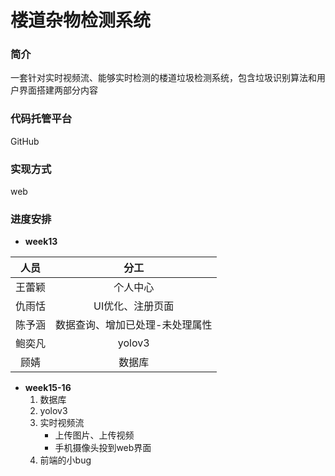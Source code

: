 # 楼道杂物检测系统

### 简介
一套针对实时视频流、能够实时检测的楼道垃圾检测系统，包含垃圾识别算法和用户界面搭建两部分内容

### 代码托管平台
GitHub

### 实现方式
web

### 进度安排
* **week13**

|  人员  |              分工               |
| :------: | :-------------------------------: |
| 王蕾颖 |            个人中心             |
| 仇雨恬 |        UI优化、注册页面         |
| 陈予涵 | 数据查询、增加已处理-未处理属性 |
| 鲍奕凡 |           yolov3            |
|  顾婧  |           数据库            |



- **week15-16**
  1. 数据库
  2. yolov3
  3. 实时视频流
     - 上传图片、上传视频
     - 手机摄像头投到web界面
  4. 前端的小bug

